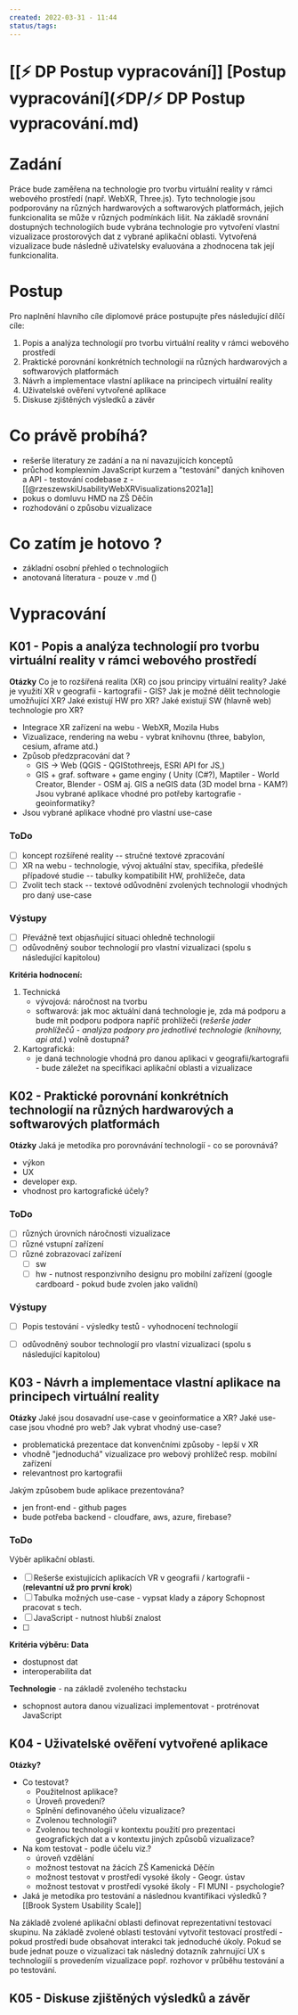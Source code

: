 ```yaml
---
created: 2022-03-31 - 11:44
status/tags: 
---
```

# [[⚡ DP Postup vypracování]] [Postup vypracování](⚡DP/⚡ DP Postup vypracování.md)
# Zadání
Práce bude zaměřena na technologie pro tvorbu virtuální reality v rámci webového prostředí (např. WebXR, Three.js). Tyto technologie jsou podporovány na různých hardwarových a softwarových platformách, jejich funkcionalita se může v různých podmínkách lišit. Na základě srovnání dostupných technologiích bude vybrána technologie pro vytvoření vlastní vizualizace prostorových dat z vybrané aplikační oblasti. Vytvořená vizualizace bude následně uživatelsky evaluována a zhodnocena tak její funkcionalita.

# Postup
Pro naplnění hlavního cíle diplomové práce postupujte přes následující dílčí cíle: 
1. Popis a analýza technologií pro tvorbu virtuální reality v rámci webového prostředí 
2. Praktické porovnání konkrétních technologií na různých hardwarových a softwarových platformách 
3. Návrh a implementace vlastní aplikace na principech virtuální reality 
4. Uživatelské ověření vytvořené aplikace 
5. Diskuse zjištěných výsledků a závěr 


# Co právě probíhá?
- rešerše literatury ze zadání a na ní navazujících konceptů
- průchod komplexním JavaScript kurzem a "testování" daných knihoven a API - testování codebase z - [[@rzeszewskiUsabilityWebXRVisualizations2021a]]
- pokus o domluvu HMD na ZŠ Děčín
- rozhodování o způsobu vizualizace

# Co zatím je hotovo ?
- základní osobní přehled o technologiích
- anotovaná literatura - pouze v .md ()

# Vypracování
## K01 - Popis a analýza technologií pro tvorbu virtuální reality v rámci webového prostředí

**Otázky**
Co je to rozšířená realita (XR) co jsou principy virtuální reality?
Jaké je využití XR v geografii - kartografii - GIS?
Jak je možné dělit technologie umožňující XR?
Jaké existují HW pro XR?
Jaké existují SW (hlavně web) technologie pro XR?
- Integrace XR zařízení na webu - WebXR, Mozila Hubs
- Vizualizace, rendering na webu - vybrat knihovnu (three, babylon, cesium, aframe atd.)
- Způsob předzpracování dat ?
	- GIS -> Web (QGIS - QGIStothreejs, ESRI API for JS,)
	- GIS + graf. software + game enginy ( Unity (C#?), Maptiler - World Creator, Blender - OSM aj. GIS a neGIS data (3D model brna - KAM?)
Jsou vybrané aplikace vhodné pro potřeby kartografie - geoinformatiky?
- Jsou vybrané aplikace vhodné pro vlastní use-case

### ToDo
- [ ] koncept rozšířené reality -- stručné textové zpracování
- [ ] XR na webu - technologie, vývoj aktuální stav, specifika, předešlé případové studie -- tabulky kompatibilit HW, prohlížeče, data
- [ ] Zvolit tech stack -- textové odůvodnění zvolených technologií vhodných pro daný use-case

### Výstupy
- [ ] Převážně text objasňující situaci ohledně technologií 
- [ ] odůvodněný soubor technologií pro vlastní vizualizaci (spolu s následující kapitolou)

**Kritéria hodnocení:**
1) Technická 
	- vývojová: náročnost na tvorbu 
	- softwarová: jak moc aktuální daná technologie je, zda má podporu a bude mít podporu  podpora napříč prohlížeči (*rešerše jader prohlížečů - analýza podpory pro jednotlivé technologie (knihovny, api atd.*) volně dostupná?
 2) Kartografická:
	 - je daná technologie vhodná pro danou aplikaci v geografii/kartografii - bude záležet na specifikaci aplikační oblasti a vizualizace  

## K02 - Praktické porovnání konkrétních technologií na různých hardwarových a softwarových platformách 
**Otázky**
Jaká je metodika pro porovnávání technologíí - co se porovnává? 
- výkon 
- UX
- developer exp. 
- vhodnost pro kartografické účely?

### ToDo
- [ ] různých úrovních náročnosti vizualizace
- [ ] různé vstupní zařízení
- [ ] různé zobrazovací zařízení
	- [ ] sw
	- [ ] hw - nutnost responzivního designu pro mobilní zařízení (google cardboard - pokud bude zvolen jako validní)

### Výstupy
- [ ] Popis testování - výsledky testů - vyhodnocení technologií
- [ ] odůvodněný soubor technologií pro vlastní vizualizaci (spolu s následující kapitolou)


 ## K03 - Návrh a implementace vlastní aplikace na principech virtuální reality 
**Otázky**
Jaké jsou dosavadní use-case v geoinformatice a XR?
Jaké use-case jsou vhodné pro web?
Jak vybrat vhodný use-case?
- problematická prezentace dat konvenčními způsoby - lepší v XR
- vhodně "jednoduchá" vizualizace pro webový prohlížeč resp. mobilní zařízení
- relevantnost pro kartografii

Jakým způsobem bude aplikace prezentována? 
- jen front-end - github pages
- bude potřeba backend - cloudfare, aws, azure, firebase?

### ToDo
Výběr aplikační oblasti.
- [ ] Rešerše existujících aplikacích VR  v geografii / kartografii - (**relevantní už pro první krok**) 
- [ ] Tabulka možných use-case - vypsat klady a zápory
Schopnost pracovat s tech.
- [ ] JavaScript - nutnost hlubší znalost
- [ ] 

**Kritéria výběru:**
**Data**
- dostupnost dat
- interoperabilita dat

**Technologie** - na základě zvoleného techstacku
- schopnost autora danou vizualizaci implementovat - protrénovat JavaScript


## K04 - Uživatelské ověření vytvořené aplikace
**Otázky?**
- Co testovat? 
	- Použitelnost aplikace?
	- Úroveň provedení?
	- Splnění definovaného účelu vizualizace?
	- Zvolenou technologii?
	- Zvolenou technologii v kontextu použití pro prezentaci geografických dat a v kontextu jiných způsobů vizualizace?
- Na kom testovat - podle účelu viz.?
	- úroveň vzdělání
	- možnost testovat na žácích ZŠ Kamenická Děčín
	- možnost testovat v prostředí vysoké školy - Geogr. ústav
	- možnost testovat v prostředí vysoké školy - FI MUNI - psychologie?
- Jaká je  metodika pro testování a následnou kvantifikaci výsledků ? 
	[[Brook System Usability Scale]]


Na základě zvolené aplikační oblasti definovat reprezentativní testovací skupinu. Na základě zvolené oblasti testování vytvořit testovací prostředí - pokud prostředí bude obsahovat interakci tak jednoduché úkoly. Pokud se bude jednat pouze o vizualizaci tak následný dotazník zahrnující UX s technologiíí s provedením vizualizace popř. rozhovor v průběhu testování a po testování. 



## K05 - Diskuse zjištěných výsledků a závěr 


